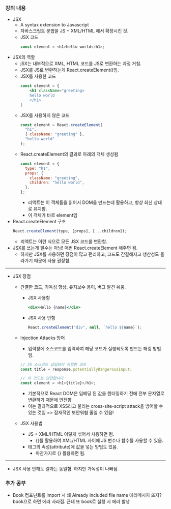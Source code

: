 ### 강의 내용

- JSX
  - A syntax extension to Javascript
  - 자바스크립트 문법을 JS + XML/HTML 해서 확장시킨 것.
  - JSX 코드
    ```js
    const element = <h1>hello world</h1>;
    ```
- JSX의 역할
  - jSX는 내부적으로 XML, HTML 코드를 JS로 변환하는 과정 거침.
  - JSX를 JS로 변환하는게 React.createElement()임.
  - JSX를 사용한 코드
    ```jsx
    const element = {
        <h1 className="greeting>
        hello world
        </h1>
    }
    ```
  - JSX를 사용하지 않은 코드
    ```jsx
    const element = React.createElement(
      "h1",
      { className: "greeting" },
      "hello world"
    );
    ```
  - React.createElement의 결과로 아래의 객체 생성됨
    ```js
    const element = {
      type: "h1",
      props: {
        className: "greeting",
        children: "hello world",
      },
    };
    ```
    - 리액트는 이 객체들을 읽어서 DOM을 만드는데 활용하고, 항상 최신 상태로 유지함.
    - 이 객체가 바로 element임
- React.createElement 구조
  ```js
  React.createElement(type, [props], [...children]);
  ```
  - 리액트는 이런 식으로 모든 JSX 코드를 변환함.
- JSX를 쓰는게 필수는 아님! 매번 React.createElement 해주면 됨.
  - 하지만 JSX를 사용하면 장점이 많고 편리하고, 코드도 간결해지고 생산성도 올라가기 때문에 사용 권장함.

---

- JSX 장점

  - 간결한 코드, 가독성 향상, 유지보수 용이, 버그 발견 쉬움.
    - JSX 사용함
      ```jsx
      <div>Hello {name}</div>
      ```
    - JSX 사용 안함
      ```jsx
      React.createElement("div", null, `hello ${name}`);
      ```
  - Injection Attacks 방어

    - 입력창에 소스코드를 입력하여 해당 코드가 실행되도록 만드는 해킹 방법임.

    ```js
    // JS 소스코드 삽입되어 위험한 코드
    const title = response.potentiallyDangerousInput;

    // 이 코드는 안전합니다
    const element = <h1>{title}</h1>;
    ```

    - 기본적으로 React DOM은 임베딩 된 값을 렌더링하기 전에 전부 문자열로 변환하기 때문에 안전함
    - 이는 결과적으로 XSS라고 불리는 cross-site-script attack을 방어할 수 있는 것임 => 잠재적인 보안워협 줄일 수 있음!

  - JSX 사용법
    - JS + XML/HTML 이렇게 섞어서 사용하면 됨.
      - {}를 활용하여 XML/HTML 사이에 JS 변수나 함수를 사용할 수 있음.
    - 태그의 속성(attribute)에 값을 넣는 방법도 있음.
      - 마찬가지로 {} 활용하면 됨.

---

- JSX 사용 안해도 결과는 동일함. 하지만 가독성이 나빠짐.

### 추가 공부

- Book 컴포넌트를 import 시 왜 Already included file name 에러메시지 뜨지? book으로 하면 에러 사라짐. 근데 또 book로 실행 시 에러 발생
